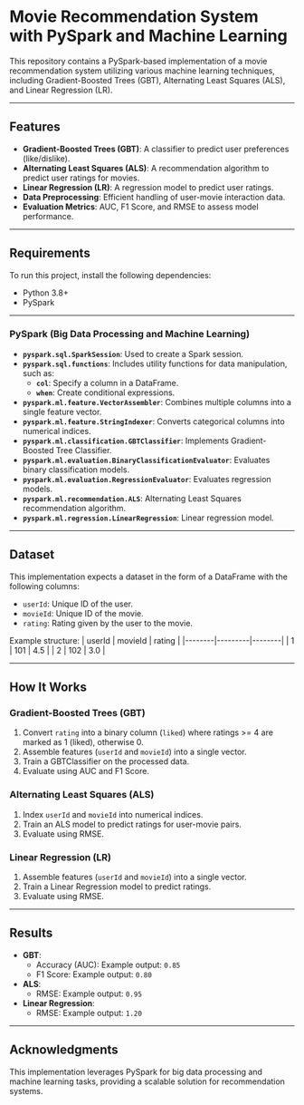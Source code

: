 # Movie Recommendation System with PySpark and Machine Learning

This repository contains a PySpark-based implementation of a movie recommendation system utilizing various machine learning techniques, including Gradient-Boosted Trees (GBT), Alternating Least Squares (ALS), and Linear Regression (LR).

---

## Features
- **Gradient-Boosted Trees (GBT)**: A classifier to predict user preferences (like/dislike).
- **Alternating Least Squares (ALS)**: A recommendation algorithm to predict user ratings for movies.
- **Linear Regression (LR)**: A regression model to predict user ratings.
- **Data Preprocessing**: Efficient handling of user-movie interaction data.
- **Evaluation Metrics**: AUC, F1 Score, and RMSE to assess model performance.

---

## Requirements
To run this project, install the following dependencies:
- Python 3.8+
- PySpark

---

### **PySpark** (Big Data Processing and Machine Learning)
- **`pyspark.sql.SparkSession`**: Used to create a Spark session.
- **`pyspark.sql.functions`**: Includes utility functions for data manipulation, such as:
  - **`col`**: Specify a column in a DataFrame.
  - **`when`**: Create conditional expressions.
- **`pyspark.ml.feature.VectorAssembler`**: Combines multiple columns into a single feature vector.
- **`pyspark.ml.feature.StringIndexer`**: Converts categorical columns into numerical indices.
- **`pyspark.ml.classification.GBTClassifier`**: Implements Gradient-Boosted Tree Classifier.
- **`pyspark.ml.evaluation.BinaryClassificationEvaluator`**: Evaluates binary classification models.
- **`pyspark.ml.evaluation.RegressionEvaluator`**: Evaluates regression models.
- **`pyspark.ml.recommendation.ALS`**: Alternating Least Squares recommendation algorithm.
- **`pyspark.ml.regression.LinearRegression`**: Linear regression model.

---

## Dataset
This implementation expects a dataset in the form of a DataFrame with the following columns:
- `userId`: Unique ID of the user.
- `movieId`: Unique ID of the movie.
- `rating`: Rating given by the user to the movie.

Example structure:
| userId | movieId | rating |
|--------|---------|--------|
| 1      | 101     | 4.5    |
| 2      | 102     | 3.0    |

---

## How It Works

### **Gradient-Boosted Trees (GBT)**
1. Convert `rating` into a binary column (`liked`) where ratings >= 4 are marked as 1 (liked), otherwise 0.
2. Assemble features (`userId` and `movieId`) into a single vector.
3. Train a GBTClassifier on the processed data.
4. Evaluate using AUC and F1 Score.

### **Alternating Least Squares (ALS)**
1. Index `userId` and `movieId` into numerical indices.
2. Train an ALS model to predict ratings for user-movie pairs.
3. Evaluate using RMSE.

### **Linear Regression (LR)**
1. Assemble features (`userId` and `movieId`) into a single vector.
2. Train a Linear Regression model to predict ratings.
3. Evaluate using RMSE.

---

## Results
- **GBT**:
  - Accuracy (AUC): Example output: `0.85`
  - F1 Score: Example output: `0.80`
- **ALS**:
  - RMSE: Example output: `0.95`
- **Linear Regression**:
  - RMSE: Example output: `1.20`

---


## Acknowledgments
This implementation leverages PySpark for big data processing and machine learning tasks, providing a scalable solution for recommendation systems.
